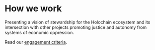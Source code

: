 # How we work

Presenting a vision of stewardship for the Holochain ecosystem and its intersection with other projects promoting justice and autonomy from systems of economic oppression.
                    
Read our <a href="/how-we-work/engagement-criteria">engagement criteria</a>.
